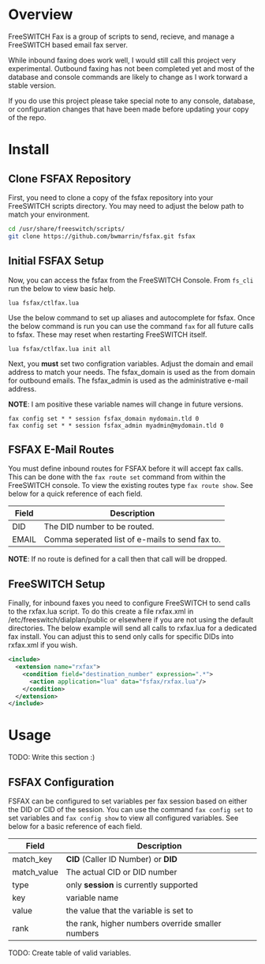 
# Overview

FreeSWITCH Fax is a group of scripts to send, recieve, 
and manage a FreeSWITCH based email fax server. 

While inbound faxing does work well, I would still call
this project very experimental.  Outbound faxing has not 
been completed yet and most of the database and console
commands are likely to change as I work torward a stable
version.

If you do use this project please take special note to
any console, database, or configuration changes that
have been made before updating your copy of the repo.

# Install

## Clone FSFAX Repository
First, you need to clone a copy of the fsfax repository into
your FreeSWITCH scripts directory. You may need to adjust 
the below path to match your environment.

```bash
cd /usr/share/freeswitch/scripts/
git clone https://github.com/bwmarrin/fsfax.git fsfax
```

## Initial FSFAX Setup
Now, you can access the fsfax from the FreeSWITCH Console.
From ```fs_cli``` run the below to view basic help.

```
lua fsfax/ctlfax.lua
```

Use the below command to set up aliases and autocomplete for
fsfax. Once the below command is run you can use the command 
```fax``` for all future calls to fsfax. These may reset when
restarting FreeSWITCH itself.

```
lua fsfax/ctlfax.lua init all
```

Next, you **must** set two configration variables.  Adjust the domain
and email address to match your needs.  The fsfax_domain is used as
the from domain for outbound emails.  The fsfax_admin is used as the 
administrative e-mail address. 

**NOTE**: I am positive these variable names
will change in future versions.

```
fax config set * * session fsfax_domain mydomain.tld 0
fax config set * * session fsfax_admin myadmin@mydomain.tld 0
```

## FSFAX E-Mail Routes
You must define inbound routes for FSFAX before it will accept fax calls.
This can be done with the ```fax route set``` command from within the 
FreeSWITCH console. To view the existing routes type ```fax route show```.
See below for a quick reference of each field. 

Field   | Description
------- | -----------
DID     | The DID number to be routed.
EMAIL   | Comma seperated list of e-mails to send fax to.

**NOTE**: If no route is defined for a call then that call will be dropped.

## FreeSWITCH Setup

Finally, for inbound faxes you need to configure FreeSWITCH to
send calls to the rxfax.lua script.  To do this create a file rxfax.xml
in /etc/freeswitch/dialplan/public or elsewhere if you are not using
the default directories.  The below example will send all calls to rxfax.lua
for a dedicated fax install.  You can adjust this to send only calls
for specific DIDs into rxfax.xml if you wish.

```xml
<include>
  <extension name="rxfax">
    <condition field="destination_number" expression=".*">
      <action application="lua" data="fsfax/rxfax.lua"/>
    </condition>
  </extension>
</include>
```


# Usage
TODO: Write this section :)


## FSFAX Configuration
FSFAX can be configured to set variables per fax session based on 
either the DID or CID of the session.  You can use the command 
```fax config set``` to set variables and ```fax config show``` to 
view all configured variables.  See below for a basic reference
of each field.

Field        | Description
------------ | -------------------------------------
match_key    | **CID** (Caller ID Number) or **DID**
match_value  | The actual CID or DID number
type         | only **session** is currently supported
key          | variable name 
value        | the value that the variable is set to
rank         | the rank, higher numbers override smaller numbers


TODO: Create table of valid variables.

